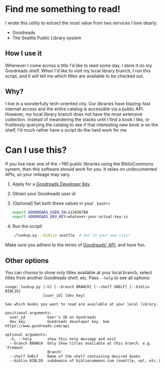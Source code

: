 # Find me something to read!
I wrote this utility to extract the most value from two services I love dearly:

- Goodreads
- The Seattle Public Library system

## How I use it
Whenever I come across a title I'd like to read some day, I store it on my
Goodreads shelf. When I'd like to visit my local library branch, I run this
script, and it will tell me which titles are available to be checked out.

## Why?
I live in a wonderfully tech-oriented city. Our libraries have blazing-fast
internet access and the entire catalog is accessible via a public API. However,
my local library branch does not have the most extensive collection. Instead of
meandering the stacks until I find a book I like, or fruitlessly querying the
catalog to see if that interesting new book is on the shelf, I'd much rather
have a script do the hard work for me.

# Can I use this?
If you live near one of the ~190 public libraries using the BiblioCommons
system, then this software should work for you. It relies on undocumented
APIs, so your mileage may vary.

1. Apply for a [Goodreads Developer Key][goodreads-api].
2. Obtain your Goodreads user id
3. [Optional] Set both these values in your `.bashrc`

    ```sh
    export GOODREADS_USER_ID=123456789
    export GOODREADS_DEV_KEY=whatever-your-actual-key-is
    ```
4. Run the script!

    ```sh
    ./lookup.py --biblio seattle  # Set to your own city!
    ```

Make sure you adhere to the terms of [Goodreads' API][goodreads-api-terms], and
have fun.

## Other options
You can choose to show only titles available at your local branch, select titles
from another Goodreads shelf, etc. Pass `--help` to see all options:

```
usage: lookup.py [-h] [--branch BRANCH] [--shelf SHELF] [--biblio BIBLIO]
                 [user_id] [dev_key]

See which books you want to read are available at your local library.

positional arguments:
  user_id          User's ID on Goodreads
  dev_key          Goodreads developer key. See https://www.goodreads.com/api

optional arguments:
  -h, --help       show this help message and exit
  --branch BRANCH  Only show titles available at this branch. e.g. 'Fremont
                   Branch'
  --shelf SHELF    Name of the shelf containing desired books
  --biblio BIBLIO  subdomain of bibliocommons.com (seattle, vpl, etc.)
```


[goodreads-api]: https://www.goodreads.com/api
[goodreads-api-terms]: https://www.goodreads.com/api/terms
